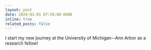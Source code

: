 ```yaml
---
layout: post
date: 2024-01-01 07:59:00-0400
inline: true
related_posts: false
---
```


I start my new journey at the University of Michigan--Ann Arbor as a research fellow!

